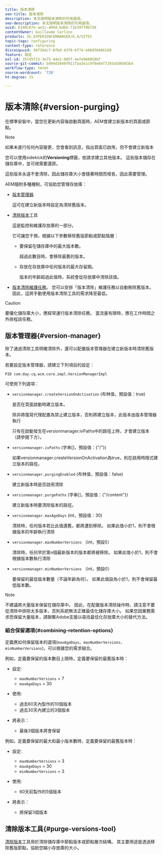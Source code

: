 ```yaml
---
title: 版本清除
seo-title: 版本清除
description: 本文說明版本清除的可用選項。
seo-description: 本文說明版本清除的可用選項。
uuid: 6140c87e-ae1c-409d-bdbb-71b397f0b738
contentOwner: Guillaume Carlino
products: SG_EXPERIENCEMANAGER/6.4/SITES
topic-tags: configuring
content-type: reference
discoiquuid: 56f36dcf-8fbd-43f8-bf74-e88d5b686160
feature: 設定
exl-id: 357d5f23-3e75-44e3-905f-4efe960858bf
source-git-commit: bd94d3949f0117aa3e1c9f0e84f7293a5d6b03b4
workflow-type: tm+mt
source-wordcount: '728'
ht-degree: 1%

---
```


# 版本清除{#version-purging}

在標準安裝中，當您在更新內容後啟動頁面時，AEM會建立新版本的頁面或節點。

>[!NOTE]
>
>如果未進行任何內容變更，您會看到訊息，指出頁面已啟用，但不會建立新版本

您可以使用sidekick的&#x200B;**Versioning**&#x200B;標籤，依請求建立其他版本。 這些版本儲存在儲存庫中，並可視需要還原。

這些版本永遠不會清除，因此儲存庫大小會隨著時間而增長，因此需要管理。

AEM隨附多種機制，可協助您管理存放庫：

* [版本管理器](#version-manager)

   這可在建立新版本時設定為清除舊版本。

* [清除版本](/help/sites-deploying/monitoring-and-maintaining.md#version-purging)工具

   這是監控和維護存放庫的一部分。

   它可讓您干預，根據以下參數移除舊版節點或節點階層：

   * 要保留在儲存庫中的最大版本數。

      超過此數目時，會移除最舊的版本。

   * 存放在存放庫中任何版本的最大存留期。

      版本的年齡超過此值時，系統會從存放庫中清除該值。

* [版本清除維護任務](/help/sites-administering/operations-dashboard.md#automated-maintenance-tasks)。 您可以安排「版本清除」維護任務以自動刪除舊版本。 因此，這將手動使用版本清除工具的需求降至最低。

>[!CAUTION]
>
>要優化儲存庫大小，應經常運行版本清除任務。 當流量有限時，應在工作時間之外排程該任務。

## 版本管理器{#version-manager}

除了通過清除工具明確清除外，還可以配置版本管理器在建立新版本時清除舊版本。

若要設定版本管理器，請建立下列項目的設定：

`PID com.day.cq.wcm.core.impl.VersionManagerImpl`

可使用下列選項：

* `versionmanager.createVersionOnActivation` (布林值，預設值：true)

   是否在頁面啟動時建立版本。

   除非將復寫代理配置為禁止建立版本，否則將建立版本，此版本由版本管理器執行

   只有在啟動發生在versionmanager.ivPaths中的路徑上時，才會建立版本（請參閱下方）。

* `versionmanager.ivPaths` (字串[]，預設值：{&quot;/&quot;})

   如果versionmanager.createVersionOnActivation為true，則在啟用時隱式建立版本的路徑。

* `versionmanager.purgingEnabled` (布林值，預設值：false)

   建立新版本時是否啟用清除

* `versionmanager.purgePaths` (字串[]，預設值：{&quot;/content&quot;})

   建立新版本時要清除版本的路徑。

* `versionmanager.maxAgeDays` (int，預設值：30)

   清除時，任何版本若比此值還舊，都將遭到移除。 如果此值小於1，則不會根據版本的年齡執行清除

* `versionmanager.maxNumberVersions` （int，預設5）

   清除時，任何早於第n個最新版本的版本都將被移除。 如果此值小於1，則不會根據版本數執行清除

* `versionmanager.minNumberVersions` （int，預設0）

   要保留的最低版本數量（不論年齡為何）。 如果此值設為小於1，則不會保留最低版本數。

>[!NOTE]
>
>不建議將大量版本保留在儲存庫中。 因此，在配置版本清除操作時，請注意不要從清除中排除太多版本，否則系統無法正確最佳化儲存庫大小。 如果您因業務需求而保留大量版本，請聯繫Adobe支援以尋找最佳化存放庫大小的替代方法。

### 組合保留選項{#combining-retention-options}

定義應如何保留版本的選項(`maxAgeDays`、`maxNumberVersions`、`minNumberVersions`)，可以根據您的需求組合。

例如，定義要保留的版本數目上限時，定義要保留的最舊版本時：

* 設定:

   * `maxNumberVersions` = 7
   * `maxAgeDays` = 30

* 使用:

   * 過去60天內製作的10個版本
   * 過去30天內建立的3個版本

* 將表示：

   * 最後3個版本將會保留

例如，定義要保留的最大和最小版本數時，定義要保留的最舊版本時：

* 設定:

   * `maxNumberVersions` = 3
   * `maxAgeDays` = 30
   * `minNumberVersions` = 3

* 使用:

   * 60天前製作的5個版本

* 將表示：

   * 將保留3個版本

## 清除版本工具{#purge-versions-tool}

[清除版本](/help/sites-deploying/monitoring-and-maintaining.md#purgeversionstool)工具用於清除儲存庫中節點版本或節點層次結構。 其主要用途是透過移除舊版節點，協助您縮小存放庫的大小。
